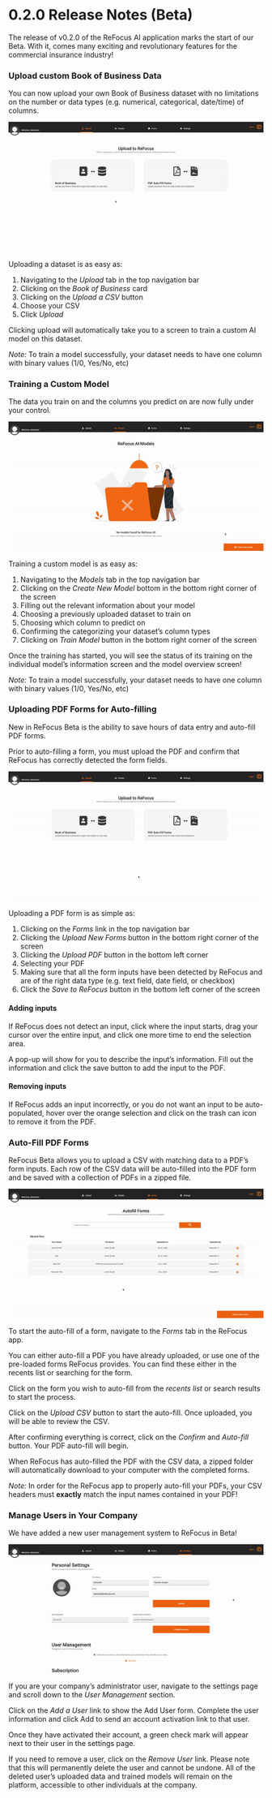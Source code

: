 # 0.2.0 Release Notes (Beta)

The release of v0.2.0 of the ReFocus AI application marks the start of our Beta. With it, comes many exciting and revolutionary features for the commercial insurance industry!

### Upload custom Book of Business Data

You can now upload your own Book of Business dataset with no limitations on the number or data types (e.g. numerical, categorical, date/time) of columns.

![Upload Data](images/upload-bob.gif)

Uploading a dataset is as easy as:

1. Navigating to the _Upload_ tab in the top navigation bar
2. Clicking on the _Book of Business_ card
3. Clicking on the _Upload a CSV_ button
4. Choose your CSV
5. Click _Upload_

Clicking upload will automatically take you to a screen to train a custom AI model on this dataset.

_Note:_ To train a model successfully, your dataset needs to have one column with binary values (1/0, Yes/No, etc)

### Training a Custom Model

The data you train on and the columns you predict on are now fully under your control.

![Upload Data](images/train-new-model.gif)

Training a custom model is as easy as:

1. Navigating to the _Models_ tab in the top navigation bar
2. Clicking on the _Create New Model_ bottom in the bottom right corner of the screen
3. Filling out the relevant information about your model
4. Choosing a previously uploaded dataset to train on
5. Choosing which column to predict on
6. Confirming the categorizing your dataset’s column types
7. Clicking on _Train Model_ button in the bottom right corner of the screen

Once the training has started, you will see the status of its training on the individual model’s information screen and the model overview screen!

_Note:_ To train a model successfully, your dataset needs to have one column with binary values (1/0, Yes/No, etc)

### Uploading PDF Forms for Auto-filling

New in ReFocus Beta is the ability to save hours of data entry and auto-fill PDF forms.

Prior to auto-filling a form, you must upload the PDF and confirm that ReFocus has correctly detected the form fields.

![Upload Data](images/upload-pdf-autofill.gif)

Uploading a PDF form is as simple as:

1. Clicking on the _Forms_ link in the top navigation bar
2. Clicking the _Upload New Forms_ button in the bottom right corner of the screen
3. Clicking the _Upload PDF_ button in the bottom left corner
4. Selecting your PDF
5. Making sure that all the form inputs have been detected by ReFocus and are of the right data type (e.g. text field, date field, or checkbox)
6. Click the _Save to ReFocus_ button in the bottom left corner of the screen

#### Adding inputs

If ReFocus does not detect an input, click where the input starts, drag your cursor over the entire input, and click one more time to end the selection area.

A pop-up will show for you to describe the input’s information. Fill out the information and click the save button to add the input to the PDF.

#### Removing inputs

If ReFocus adds an input incorrectly, or you do not want an input to be auto-populated, hover over the orange selection and click on the trash can icon to remove it from the PDF.

### Auto-Fill PDF Forms

ReFocus Beta allows you to upload a CSV with matching data to a PDF’s form inputs. Each row of the CSV data will be auto-filled into the PDF form and be saved with a collection of PDFs in a zipped file.

![Upload Data](images/autofill-pdf.gif)

To start the auto-fill of a form, navigate to the _Forms_ tab in the ReFocus app.

You can either auto-fill a PDF you have already uploaded, or use one of the pre-loaded forms ReFocus provides. You can find these either in the recents list or searching for the form.

Click on the form you wish to auto-fill from the _recents list_ or search results to start the process.

Click on the _Upload CSV_ button to start the auto-fill. Once uploaded, you will be able to review the CSV.

After confirming everything is correct, click on the _Confirm_ and _Auto-fill_ button. Your PDF auto-fill will begin.

When ReFocus has auto-filled the PDF with the CSV data, a zipped folder will automatically download to your computer with the completed forms.

_Note:_ In order for the ReFocus app to properly auto-fill your PDFs, your CSV headers must **exactly** match the input names contained in your PDF!

### Manage Users in Your Company

We have added a new user management system to ReFocus in Beta!

![Upload Data](images/user-management.gif)

If you are your company’s administrator user, navigate to the settings page and scroll down to the _User Management_ section.

Click on the _Add a User_ link to show the Add User form. Complete the user information and click Add to send an account activation link to that user.

Once they have activated their account, a green check mark will appear next to their user in the settings page.

If you need to remove a user, click on the _Remove User_ link. Please note that this will permanently delete the user and cannot be undone. All of the deleted user’s uploaded data and trained models will remain on the platform, accessible to other individuals at the company.
